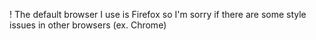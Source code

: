 ! The default browser I use is Firefox so I'm sorry if there are some style issues in other browsers (ex. Chrome)
